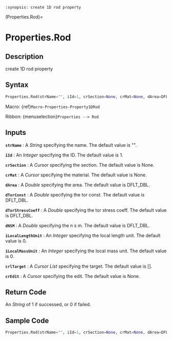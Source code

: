 ```{module} Properties.Rod()
:synopsis: create 1D rod property
```

(Properties.Rod)=

# Properties.Rod

## Description

create 1D rod property

## Syntax

```python
Properties.Rod(strName="", iId=1, crSection=None, crMat=None, dArea=DFLT_DBL, dTorConst=DFLT_DBL, dTorStressCoeff=DFLT_DBL, dNSM=DFLT_DBL, iLocalLengthUnit=0, iLocalMassUnit=0, crlTarget=[], crEdit=None)
```

Macro: {ref}`Macro-Properties-Property1DRod`

Ribbon: {menuselection}`Properties --> Rod`

## Inputs

**`strName`**
: A _String_ specifying the name. The default value is "".

**`iId`**
: An _Integer_ specifying the ID. The default value is 1.

**`crSection`**
: A _Cursor_ specifying the section. The default value is None.

**`crMat`**
: A _Cursor_ specifying the material. The default value is None.

**`dArea`**
: A _Double_ specifying the area. The default value is DFLT_DBL.

**`dTorConst`**
: A _Double_ specifying the tor const. The default value is DFLT_DBL.

**`dTorStressCoeff`**
: A _Double_ specifying the tor stress coeff. The default value is DFLT_DBL.

**`dNSM`**
: A _Double_ specifying the n s m. The default value is DFLT_DBL.

**`iLocalLengthUnit`**
: An _Integer_ specifying the local length unit. The default value is 0.

**`iLocalMassUnit`**
: An _Integer_ specifying the local mass unit. The default value is 0.

**`crlTarget`**
: A _Cursor List_ specifying the target. The default value is [].

**`crEdit`**
: A _Cursor_ specifying the edit. The default value is None.

## Return Code

An _String_ of 1 if successed, or 0 if failed.

## Sample Code

```python
Properties.Rod(strName="", iId=1, crSection=None, crMat=None, dArea=DFLT_DBL, dTorConst=DFLT_DBL, dTorStressCoeff=DFLT_DBL, dNSM=DFLT_DBL, iLocalLengthUnit=0, iLocalMassUnit=0, crlTarget=[], crEdit=None)
```
